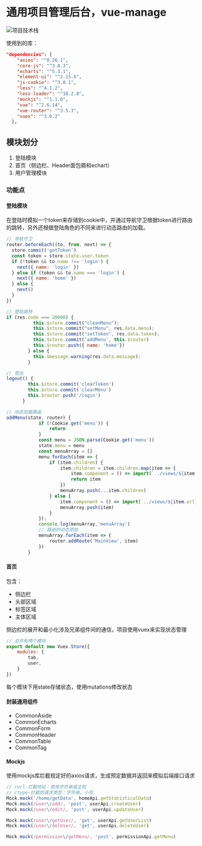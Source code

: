 # 通用项目管理后台，vue-manage

![项目技术栈](G:\BaiduNetdiskDownload\B站通用管理后台资料\images\8.png)

使用到的库：
```json
"dependencies": {
    "axios": "^0.26.1",
    "core-js": "^3.8.3",
    "echarts": "^5.3.1",
    "element-ui": "^2.15.6",
    "js-cookie": "^3.0.1",
    "less": "^4.1.2",
    "less-loader": "^10.2.0",
    "mockjs": "^1.1.0",
    "vue": "^2.6.14",
    "vue-router": "^3.5.3",
    "vuex": "^3.6.2"
  },
```

## 模块划分
1. 登陆模块
2. 首页（侧边栏、Header面包屑和echart）
3. 用户管理模块

### 功能点

#### 登陆模块

在登陆时模拟一个token来存储到cookie中，并通过导航守卫根据token进行路由的跳转，另外还根据登陆角色的不同来进行动态路由的加载。

```js
// 导航守卫
router.beforeEach((to, from, next) => {
  store.commit('getToken')
  const token = store.state.user.token
  if (!token && to.name !== 'login') {
    next({ name: 'login' })
  } else if (token && to.name === 'login') {
    next({ name: 'home' })
  } else {
    next()
  }
})

// 登陆跳转
if (res.code === 20000) {
          this.$store.commit("cleanMenu");
          this.$store.commit("setMenu", res.data.menu);
          this.$store.commit("setToken", res.data.token);
          this.$store.commit('addMenu', this.$router)
          this.$router.push({ name: 'home'})
        } else {
          this.$message.warning(res.data.message);
        }

// 登出
logout() {
        this.$store.commit('clearToken')
        this.$store.commit('clearMenu')
        this.$router.push('/login')
      }

// 动态加载路由
addMenu(state, router) {
            if (!Cookie.get('menu')) {
                return
            }
            const menu = JSON.parse(Cookie.get('menu'))
            state.menu = menu
            const menuArray = []
            menu.forEach(item => {
                if (item.children) {
                    item.children = item.children.map(item => {
                        item.component = () => import(`../views/${item.url}`)
                        return item
                    })
                    menuArray.push(...item.children)
                } else {
                    item.component = () => import(`../views/${item.url}`)
                    menuArray.push(item)
                }
            });
            console.log(menuArray,'menuArray')
            // 路由的动态添加
            menuArray.forEach(item => {
                router.addRoute('MainView', item)
            })
        }
```

#### 首页
包含：
- 侧边栏
- 头部区域
- 标签区域
- 主体区域

侧边栏的展开和最小化涉及兄弟组件间的通信，项目使用vuex来实现状态管理
```js
// 总共有两个模块
export default new Vuex.Store({
    modules: {
        tab,
        user,
    }
})
```
每个模块下用state存储状态，使用mutations修改状态





#### 封装通用组件
- CommonAside
- CommonEcharts
- CommonForm
- CommonHeader
- CommonTable
- CommonTag

#### Mockjs
使用mockjs库拦截规定好的axios请求，生成预定数据并返回来模拟后端接口请求

```js
// rurl-拦截地址：使用字符串或正则
// rtype-拦截的请求类型：字符串、小写
Mock.mock('/home/getData', homeApi.getStatisticalData)
Mock.mock(/user\/add/, 'post', userApi.createUser)
Mock.mock(/user\/edit/, 'post', userApi.updateUser)

Mock.mock(/user\/getUser/, 'get', userApi.getUserList)
Mock.mock(/user\/delUser/, 'get', userApi.deleteUser)

Mock.mock(/permission\/getMenu/, 'post', permissionApi.getMenu)
```